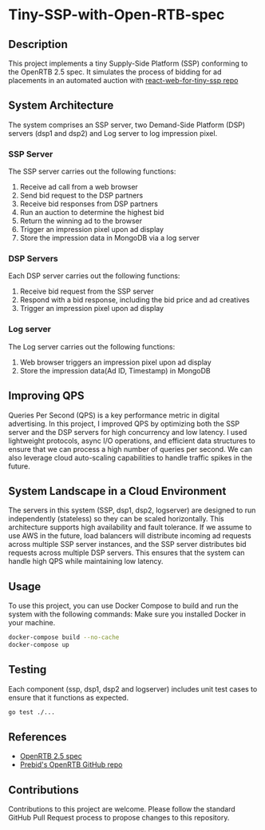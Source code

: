 # Tiny-SSP-with-Open-RTB-spec

## Description
This project implements a tiny Supply-Side Platform (SSP) conforming to the OpenRTB 2.5 spec. It simulates the process of bidding for ad placements in an automated auction with [react-web-for-tiny-ssp repo](https://github.com/Samuel3Shin/react-web-for-tiny-ssp)

## System Architecture
The system comprises an SSP server, two Demand-Side Platform (DSP) servers (dsp1 and dsp2) and Log server to log impression pixel. 

### SSP Server
The SSP server carries out the following functions:

1. Receive ad call from a web browser
2. Send bid request to the DSP partners
3. Receive bid responses from DSP partners
4. Run an auction to determine the highest bid
5. Return the winning ad to the browser
6. Trigger an impression pixel upon ad display
7. Store the impression data in MongoDB via a log server

### DSP Servers
Each DSP server carries out the following functions:

1. Receive bid request from the SSP server
2. Respond with a bid response, including the bid price and ad creatives
3. Trigger an impression pixel upon ad display

### Log server
The Log server carries out the following functions:

1. Web browser triggers an impression pixel upon ad display
2. Store the impression data(Ad ID, Timestamp) in MongoDB

## Improving QPS
Queries Per Second (QPS) is a key performance metric in digital advertising. In this project, I improved QPS by optimizing both the SSP server and the DSP servers for high concurrency and low latency. I used lightweight protocols, async I/O operations, and efficient data structures to ensure that we can process a high number of queries per second. We can also leverage cloud auto-scaling capabilities to handle traffic spikes in the future.

## System Landscape in a Cloud Environment
The servers in this system (SSP, dsp1, dsp2, logserver) are designed to run independently (stateless) so they can be scaled horizontally. This architecture supports high availability and fault tolerance. If we assume to use AWS in the future, load balancers will distribute incoming ad requests across multiple SSP server instances, and the SSP server distributes bid requests across multiple DSP servers. This ensures that the system can handle high QPS while maintaining low latency.

## Usage
To use this project, you can use Docker Compose to build and run the system with the following commands:
Make sure you installed Docker in your machine.

```bash
docker-compose build --no-cache
docker-compose up
```

## Testing
Each component (ssp, dsp1, dsp2 and logserver) includes unit test cases to ensure that it functions as expected.
```bash
go test ./...
```

## References
- [OpenRTB 2.5 spec](https://www.iab.com/wp-content/uploads/2016/03/OpenRTB-API-Specification-Version-2-5-FINAL.pdf)
- [Prebid's OpenRTB GitHub repo](https://github.com/prebid/openrtb)

## Contributions
Contributions to this project are welcome. Please follow the standard GitHub Pull Request process to propose changes to this repository.
